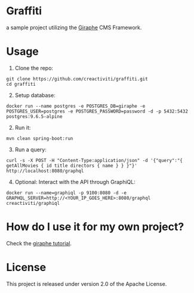 # Graffiti

a sample project utilizing the [Giraphe](https://github.com/creactiviti/giraphe) CMS Framework.

# Usage 

1. Clone the repo:

```
git clone https://github.com/creactiviti/graffiti.git
cd graffiti
```

2. Setup database: 

```
docker run --name postgres -e POSTGRES_DB=giraphe -e POSTGRES_USER=postgres -e POSTGRES_PASSWORD=password -d -p 5432:5432 postgres:9.6.5-alpine
```

2. Run it:

```
mvn clean spring-boot:run
```

3. Run a query:

```
curl -s -X POST -H "Content-Type:application/json" -d '{"query":"{ getAllMovies { id title directors { name } } }"}' http://localhost:8080/graphql
```

4. Optional: Interact with the API through GraphiQL:

```
docker run --name=graphiql -p 9100:8080 -d -e GRAPHQL_SERVER=http://<YOUR_IP_GOES_HERE>:8080/graphql creactiviti/graphiql
```

# How do I use it for my own project?

Check the [giraphe tutorial](https://github.com/creactiviti/giraphe#getting-started). 

# License

This project is released under version 2.0 of the Apache License.

